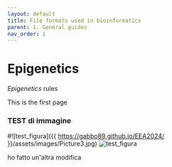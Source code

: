 ```yaml
---
layout: default
title: File formats used in bioinformatics
parent: 1. General guides
nav_order: 1
---
```



# Epigenetics
_Epigenetics_ rules

This is the first page
### TEST di immagine

#![test_figura]({{ https://gabbo89.github.io/EEA2024/ }}/assets/images/Picture3.jpg)
![test_figura](https://gabbo89.github.io/EEA2024/assets/images/Picture3.jpg)



ho fatto un'altra modifica
##
